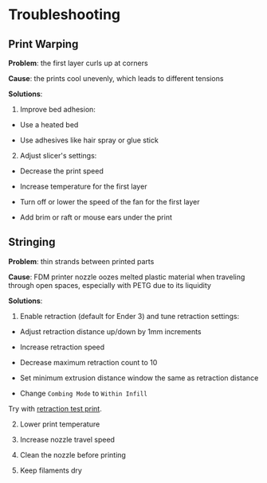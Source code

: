 # Troubleshooting

## Print Warping

**Problem**: the first layer curls up at corners

**Cause**: the prints cool unevenly, which leads to different tensions

**Solutions**:

1. Improve bed adhesion:

  * Use a heated bed

  * Use adhesives like hair spray or glue stick

2. Adjust slicer's settings:

  * Decrease the print speed

  * Increase temperature for the first layer

  * Turn off or lower the speed of the fan for the first layer

  * Add brim or raft or mouse ears under the print


## Stringing

**Problem**: thin strands between printed parts

**Cause**: FDM printer nozzle oozes melted plastic material when traveling through open spaces, especially with PETG due to its liquidity

**Solutions**:

1. Enable retraction (default for Ender 3) and tune retraction settings:

  * Adjust retraction distance up/down by 1mm increments

  * Increase retraction speed

  * Decrease maximum retraction count to 10

  * Set minimum extrusion distance window the same as retraction distance

  * Change `Combing Mode` to `Within Infill`

  Try with [retraction test print](https://www.thingiverse.com/thing:909901).

2. Lower print temperature

3. Increase nozzle travel speed

4. Clean the nozzle before printing

5. Keep filaments dry
